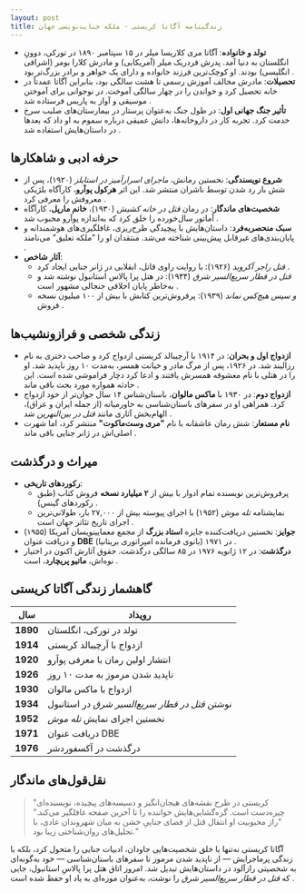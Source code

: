 ```yaml
---
layout: post
title: زندگینامه آگاتا کریستی - ملکه جنایت‌نویسی جهان
---
```


- **تولد و خانواده**: آگاتا مری کلاریسا میلر در ۱۵ سپتامبر ۱۸۹۰ در تورکی، دوونِ انگلستان به دنیا آمد. پدرش فردریک میلر (آمریکایی) و مادرش کلارا بومر (اشرافی انگلیسی) بودند. او کوچک‌ترین فرزند خانواده و دارای یک خواهر و برادر بزرگ‌تر بود .  
- **تحصیلات**: مادرش مخالف آموزش رسمی تا هشت سالگی بود، بنابراین آگاتا عمدتاً در خانه تحصیل کرد و خواندن را در چهار سالگی آموخت. در نوجوانی برای آموختن موسیقی و آواز به پاریس فرستاده شد .  
- **تأثیر جنگ جهانی اول**: در طول جنگ به‌عنوان پرستار در بیمارستان‌های صلیب سرخ خدمت کرد. تجربه کار در داروخانه‌ها، دانش عمیقی درباره سموم به او داد که بعدها در داستان‌هایش استفاده شد .

## حرفه ادبی و شاهکارها
- **شروع نویسندگی**: نخستین رمانش، *ماجرای اسرارآمیز در استایلز* (۱۹۲۰)، پس از شش بار رد شدن توسط ناشران منتشر شد. این اثر **هرکول پوآرو**، کارآگاه بلژیکی معروفش را معرفی کرد .  
- **شخصیت‌های ماندگار**: در رمان *قتل در خانه کشیش* (۱۹۳۰)، **خانم مارپل**، کارآگاه آماتور سال‌خورده را خلق کرد که به‌اندازه پوآرو محبوب شد .  
- **سبک منحصربه‌فرد**: داستان‌هایش با پیچیدگی طرح‌ریزی، غافلگیری‌های هوشمندانه و پایان‌بندی‌های غیرقابل پیش‌بینی شناخته می‌شد. منتقدان او را "ملکه تعلیق" می‌نامند .  
- **آثار شاخص**:  
  - *قتل راجر آکروید* (۱۹۲۶): با روایت راوی قاتل، انقلابی در ژانر جنایی ایجاد کرد .  
  - *قتل در قطار سریع‌السیر شرق* (۱۹۳۴): در هتل پرا پالاس استانبول نوشته شد و به‌خاطر پایان اخلاقی جنجالی مشهور است .  
  - *و سپس هیچ‌کس نماند* (۱۹۳۹): پرفروش‌ترین کتابش با بیش از ۱۰۰ میلیون نسخه فروش .

## زندگی شخصی و فرازونشیب‌ها
- **ازدواج اول و بحران**: در ۱۹۱۴ با آرچیبالد کریستی ازدواج کرد و صاحب دختری به نام رزالیند شد. در ۱۹۲۶، پس از مرگ مادر و خیانت همسر، به‌مدت ۱۰ روز ناپدید شد. او را در هتلی با نام معشوقه همسرش یافتند و ادعا کرد دچار فراموشی شده است. این حادثه همواره مورد بحث باقی ماند .  
- **ازدواج دوم**: در ۱۹۳۰ با **ماکس مالوان**، باستان‌شناس ۱۴ سال جوان‌تر از خود ازدواج کرد. همراهی او در سفرهای باستان‌شناسی به خاورمیانه (از جمله ایران و عراق)، الهام‌بخش آثاری مانند *قتل در بین‌النهرین* شد .  
- **نام مستعار**: شش رمان عاشقانه با نام **"مری وست‌ماکوت"** منتشر کرد، اما شهرت اصلی‌اش در ژانر جنایی باقی ماند .

## میراث و درگذشت
- **رکوردهای تاریخی**:  
  - پرفروش‌ترین نویسنده تمام ادوار با بیش از **۲ میلیارد نسخه** فروش کتاب (طبق رکوردهای گینس) .  
  - نمایشنامه *تله موش* (۱۹۵۲) با اجرای پیوسته بیش از ۲۷,۰۰۰ بار، طولانی‌ترین اجرای تاریخ تئاتر جهان است .  
- **جوایز**: نخستین دریافت‌کننده جایزه **استاد بزرگ** از مجمع معمایینویسان آمریکا (۱۹۵۵) و دریافت عنوان **DBE** (بانوی فرمانده امپراتوری بریتانیا) در ۱۹۷۱ .  
- **درگذشت**: در ۱۲ ژانویه ۱۹۷۶ در ۸۵ سالگی درگذشت. حقوق آثارش اکنون در اختیار نوه‌اش، **ماتیو پریچارد**، است .

## گاهشمار زندگی آگاتا کریستی

| سال       | رویداد                     |
|-----------|----------------------------|
| **1890**  | تولد در تورکی، انگلستان   |
| **1914**  | ازدواج با آرچیبالد کریستی |
| **1920**  | انتشار اولین رمان با معرفی پوآرو |
| **1926**  | ناپدید شدن مرموز به مدت ۱۰ روز |
| **1930**  | ازدواج با ماکس مالوان     |
| **1934**  | نوشتن *قتل در قطار سریع‌السیر شرق* در استانبول |
| **1952**  | نخستین اجرای نمایش *تله موش* |
| **1971**  | دریافت عنوان DBE          |
| **1976**  | درگذشت در آکسفوردشر       |

## نقل‌قول‌های ماندگار
> "کریستی در طرح نقشه‌های هیجان‌انگیز و دسیسه‌های پیچیده، نویسنده‌ای چیره‌دست است. گره‌گشایی‌هایش خواننده را تا آخرین صفحه غافلگیر می‌کند." 
> "راز محبوبیت او انتقال قتل از فضای جناییِ خشن به میان شهروندان عادی، با تحلیل‌های روان‌شناختی زیبا بود."

آگاتا کریستی نه‌تنها با خلق شخصیت‌هایی جاودان، ادبیات جنایی را متحول کرد، بلکه با زندگی پرماجرایش — از ناپدید شدن مرموز تا سفرهای باستان‌شناسی — خود به‌گونه‌ای به شخصیتی رازآلود در داستان‌هایش تبدیل شد. امروز اتاق هتل پرا پالاسِ استانبول، جایی که *قتل در قطار سریع‌السیر شرق* را نوشت، به‌عنوان موزه‌ای به یاد او حفظ شده است .
